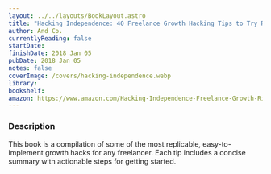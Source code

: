 ```yaml
---
layout: ../../layouts/BookLayout.astro
title: "Hacking Independence: 40 Freelance Growth Hacking Tips to Try Right Now"
author: And Co.
currentlyReading: false
startDate: 
finishDate: 2018 Jan 05
pubDate: 2018 Jan 05
notes: false
coverImage: /covers/hacking-independence.webp
library: 
bookshelf:
amazon: https://www.amazon.com/Hacking-Independence-Freelance-Growth-Right/dp/1975923243
---
```


### Description
This book is a compilation of some of the most replicable, easy-to-implement growth hacks for any freelancer. Each tip includes a concise summary with actionable steps for getting started.

<!-- ### Notes & Highlights -->
